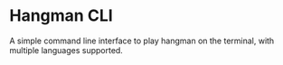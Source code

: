 # Hangman CLI
A simple command line interface to play hangman on the terminal, with multiple languages supported.
